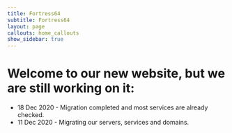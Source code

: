 ```yaml
---
title: Fortress64
subtitle: Fortress64
layout: page
callouts: home_callouts
show_sidebar: true
---
```


# Welcome to our new website, but we are still working on it:

* 18 Dec 2020 - Migration completed and most services are already checked.
* 11 Dec 2020 - Migrating our servers, services and domains.
